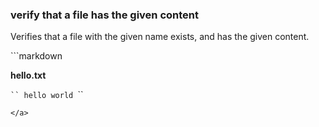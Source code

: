 ### verify that a file has the given content

Verifies that a file with the given name exists,
and has the given content.

<a class="tutorialRunner_runMarkdownInTutrun">
```markdown
<a class="tutorialRunner_verifyFileContent">

__hello.txt__

`​``
hello world
`​``
</a>
```
</a>
